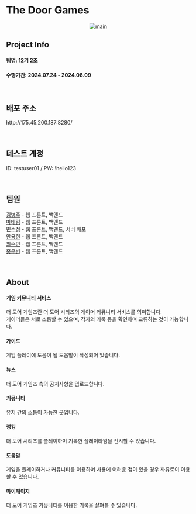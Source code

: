 <h1>The Door Games</h1>
<div align=center>
  
[![main](https://github.com/user-attachments/assets/59f67735-8ebd-416d-bc87-b7b05766750c)](http://175.45.200.187:8280/)

</div>
<div>
  <h2>Project Info</h2>
  <h4>팀명: 12기 2조</h4>
  <h4>수행기간: 2024.07.24 - 2024.08.09</h4>
  <br/>
  <h2>배포 주소</h2>
  <p>http://175.45.200.187:8280/</p>
  <br/>
  <h2>테스트 계정</h2>
  <p>ID: testuser01 / PW: !hello123 </p>
  <br/>
  <h2>팀원</h2>
  <a href="https://github.com/Rurouni98" target="_blank">김병주</a> - 웹 프론트, 백엔드 <br/>
  <a href="https://github.com/dodotlm" target="_blank">마태림</a> - 웹 프론트, 백엔드 <br/>
  <a href="https://github.com/soojeongmin" target="_blank">민수정</a> - 웹 프론트, 백엔드, 서버 배포 <br/>
  <a href="https://github.com/dydhyun" target="_blank">안용현</a> - 웹 프론트, 백엔드 <br/>
  <a href="https://github.com/csm0062" target="_blank">최수민</a> - 웹 프론트, 백엔드 <br/>
  <a href="https://github.com/Hardy0070" target="_blank">홍우빈</a> - 웹 프론트, 백엔드 <br/><br/>
  <br/>
  <h2>About</h2>
  <h4>게임 커뮤니티 서비스</h4>
  <p>더 도어 게임즈란 더 도어 시리즈의 게이머 커뮤니티 서비스를 의미합니다.<br/>
  게이머들은 서로 소통할 수 있으며, 각자의 기록 등을 확인하며 교류하는 것이 가능합니다.</p>

  <h4>가이드</h4>
  <p>게임 플레이에 도움이 될 도움말이 작성되어 있습니다.</p>

  <h4>뉴스</h4>
  <p>더 도어 게임즈 측의 공지사항을 업로드합니다.</p>
  
  <h4>커뮤니티</h4>
  <p>유저 간의 소통이 가능한 곳입니다.</p>
  
  <h4>랭킹</h4>
  <p>더 도어 시리즈를 플레이하며 기록한 플레이타임을 전시할 수 있습니다.</p>

  <h4>도움말</h4>
  <p>게임을 플레이하거나 커뮤니티를 이용하며 사용에 어려운 점이 있을 경우 자유로이 이용할 수 있습니다.</p>

  <h4>마이페이지</h4>
  <p>더 도어 게임즈 커뮤니티를 이용한 기록을 살펴볼 수 있습니다.</p>
</div>

